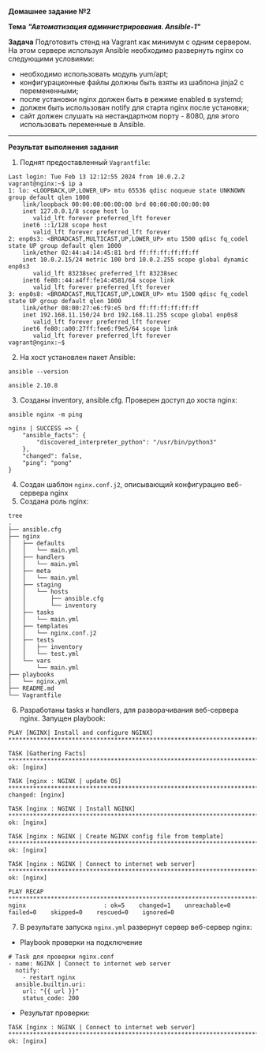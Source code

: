 **Домашнее задание №2**

**Тема** ***"Автоматизация администрирования. Ansible-1"***

**Задача**
Подготовить стенд на Vagrant как минимум с одним сервером. На этом сервере используя Ansible необходимо развернуть nginx со следующими условиями:

- необходимо использовать модуль yum/apt;
- конфигурационные файлы должны быть взяты из шаблона jinja2 с перемененными;
- после установки nginx должен быть в режиме enabled в systemd;
- должен быть использован notify для старта nginx после установки;
- сайт должен слушать на нестандартном порту - 8080, для этого использовать переменные в Ansible.
---
**Результат выполнения задания**

1. Поднят предоставленный `Vagrantfile`:

```
Last login: Tue Feb 13 12:12:55 2024 from 10.0.2.2
vagrant@nginx:~$ ip a
1: lo: <LOOPBACK,UP,LOWER_UP> mtu 65536 qdisc noqueue state UNKNOWN group default qlen 1000
    link/loopback 00:00:00:00:00:00 brd 00:00:00:00:00:00
    inet 127.0.0.1/8 scope host lo
       valid_lft forever preferred_lft forever
    inet6 ::1/128 scope host 
       valid_lft forever preferred_lft forever
2: enp0s3: <BROADCAST,MULTICAST,UP,LOWER_UP> mtu 1500 qdisc fq_codel state UP group default qlen 1000
    link/ether 02:44:a4:14:45:81 brd ff:ff:ff:ff:ff:ff
    inet 10.0.2.15/24 metric 100 brd 10.0.2.255 scope global dynamic enp0s3
       valid_lft 83238sec preferred_lft 83238sec
    inet6 fe80::44:a4ff:fe14:4581/64 scope link 
       valid_lft forever preferred_lft forever
3: enp0s8: <BROADCAST,MULTICAST,UP,LOWER_UP> mtu 1500 qdisc fq_codel state UP group default qlen 1000
    link/ether 08:00:27:e6:f9:e5 brd ff:ff:ff:ff:ff:ff
    inet 192.168.11.150/24 brd 192.168.11.255 scope global enp0s8
       valid_lft forever preferred_lft forever
    inet6 fe80::a00:27ff:fee6:f9e5/64 scope link 
       valid_lft forever preferred_lft forever
vagrant@nginx:~$ 
```

2. На хост установлен пакет Ansible:
```
ansible --version                                                                                                                                                        

ansible 2.10.8
```

3. Созданы inventory, ansible.cfg. Проверен доступ до хоста nginx:


```
ansible nginx -m ping

nginx | SUCCESS => {
    "ansible_facts": {
        "discovered_interpreter_python": "/usr/bin/python3"
    },
    "changed": false,
    "ping": "pong"
}
```

4. Создан шаблон `nginx.conf.j2`, описывающий конфигурацию веб-сервера nginx
5. Создана роль nginx:
```
tree                                                                                                                               
.
├── ansible.cfg
├── nginx
│   ├── defaults
│   │   └── main.yml
│   ├── handlers
│   │   └── main.yml
│   ├── meta
│   │   └── main.yml
│   ├── staging
│   │   └── hosts
│   │       ├── ansible.cfg
│   │       └── inventory
│   ├── tasks
│   │   └── main.yml
│   ├── templates
│   │   └── nginx.conf.j2
│   ├── tests
│   │   ├── inventory
│   │   └── test.yml
│   └── vars
│       └── main.yml
├── playbooks
│   └── nginx.yml
├── README.md
└── Vagrantfile
```
6. Разработаны tasks и handlers, для разворачивания веб-сервера nginx. Запущен playbook:
```
PLAY [NGINX| Install and configure NGINX] ****************************************************************************************************************************************************************************************************

TASK [Gathering Facts] ***********************************************************************************************************************************************************************************************************************
ok: [nginx]

TASK [nginx : NGINX | update OS] *************************************************************************************************************************************************************************************************************
changed: [nginx]

TASK [nginx : NGINX | Install NGINX] *********************************************************************************************************************************************************************************************************
ok: [nginx]

TASK [nginx : NGINX | Create NGINX config file from template] ********************************************************************************************************************************************************************************
ok: [nginx]

TASK [nginx : NGINX | Connect to internet web server] ****************************************************************************************************************************************************************************************
ok: [nginx]

PLAY RECAP ***********************************************************************************************************************************************************************************************************************************
nginx                      : ok=5    changed=1    unreachable=0    failed=0    skipped=0    rescued=0    ignored=0
```
7. В результате запуска `nginx.yml` развернут сервер веб-сервер nginx:

* Playbook проверки на подключение
```
# Task для проверки nginx.conf 
- name: NGINX | Connect to internet web server
  notify:
    - restart nginx
  ansible.builtin.uri:
    url: "{{ url }}"
    status_code: 200
```
* Результат проверки:
```
TASK [nginx : NGINX | Connect to internet web server] ***********************************************************************************************************************************
ok: [nginx]
```
